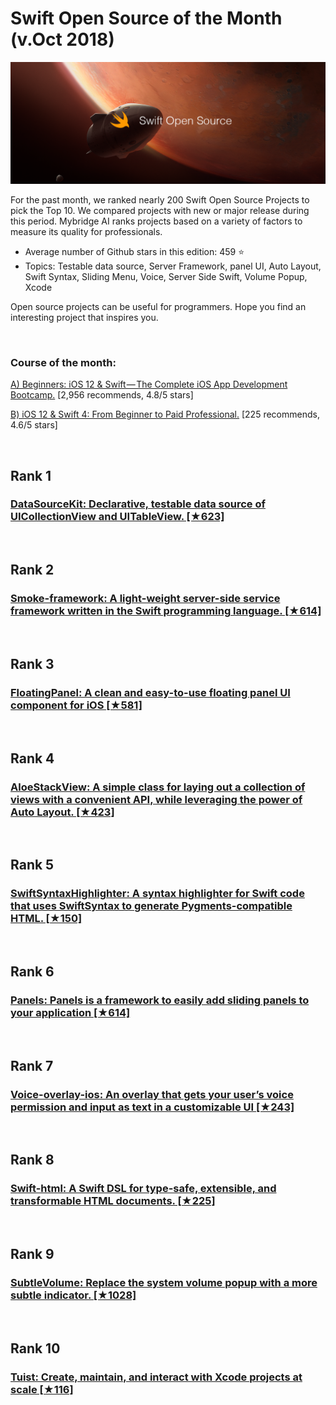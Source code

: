 # Swift Open Source of the Month (v.Oct 2018)

<img src="oct-opensource-swift.png" width="800" alt="Mybridge"></a>

For the past month, we ranked nearly 200 Swift Open Source Projects to pick the Top 10. 
We compared projects with new or major release during this period. Mybridge AI ranks projects based on a variety of factors to measure its quality for professionals.

* Average number of Github stars in this edition: 459 ⭐️
* Topics: Testable data source, Server Framework, panel UI, Auto Layout, Swift Syntax, Sliding Menu, Voice, Server Side Swift, Volume Popup, Xcode

Open source projects can be useful for programmers. Hope you find an interesting project that inspires you.

<br>

### Course of the month:

[A) Beginners: iOS 12 & Swift — The Complete iOS App Development Bootcamp.](http://bit.ly/2vRxYNU) [2,956 recommends, 4.8/5 stars]

[B) iOS 12 & Swift 4: From Beginner to Paid Professional.](http://bit.ly/2yftqlM) [225 recommends, 4.6/5 stars]



<br>

## Rank 1
### [DataSourceKit: Declarative, testable data source of UICollectionView and UITableView. [★623]](https://github.com/ishkawa/DataSourceKit?utm_source=mybridge&utm_medium=blog&utm_campaign=read_more)


<br>

## Rank 2
### [Smoke-framework: A light-weight server-side service framework written in the Swift programming language. [★614]](https://github.com/amzn/smoke-framework?utm_source=mybridge&utm_medium=blog&utm_campaign=read_more)


<br>

## Rank 3
### [FloatingPanel: A clean and easy-to-use floating panel UI component for iOS [★581]](https://github.com/SCENEE/FloatingPanel?utm_source=mybridge&utm_medium=blog&utm_campaign=read_more)


<br>

## Rank 4
### [AloeStackView: A simple class for laying out a collection of views with a convenient API, while leveraging the power of Auto Layout. [★423]](https://github.com/airbnb/AloeStackView?utm_source=mybridge&utm_medium=blog&utm_campaign=read_more)


<br>

## Rank 5
### [SwiftSyntaxHighlighter: A syntax highlighter for Swift code that uses SwiftSyntax to generate Pygments-compatible HTML. [★150]](https://github.com/NSHipster/SwiftSyntaxHighlighter?utm_source=mybridge&utm_medium=blog&utm_campaign=read_more)


<br>

## Rank 6
### [Panels: Panels is a framework to easily add sliding panels to your application [★614]](https://github.com/antoniocasero/Panels?utm_source=mybridge&utm_medium=blog&utm_campaign=read_more)


<br>

## Rank 7
### [Voice-overlay-ios:  An overlay that gets your user’s voice permission and input as text in a customizable UI [★243]](https://github.com/algolia/voice-overlay-ios?utm_source=mybridge&utm_medium=blog&utm_campaign=read_more)


<br>

## Rank 8
### [Swift-html:  A Swift DSL for type-safe, extensible, and transformable HTML documents. [★225]](https://github.com/pointfreeco/swift-html?utm_source=mybridge&utm_medium=blog&utm_campaign=read_more)


<br>

## Rank 9
### [SubtleVolume: Replace the system volume popup with a more subtle indicator. [★1028]](https://github.com/andreamazz/SubtleVolume?utm_source=mybridge&utm_medium=blog&utm_campaign=read_more)


<br>

## Rank 10
### [Tuist: Create, maintain, and interact with Xcode projects at scale [★116]](https://github.com/tuist/tuist?utm_source=mybridge&utm_medium=blog&utm_campaign=read_more)


                    
